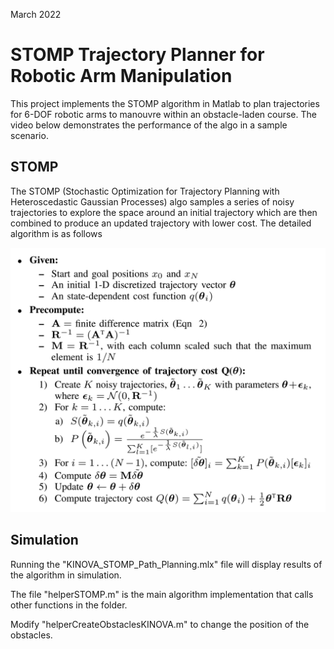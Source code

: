 March 2022
# STOMP Trajectory Planner for Robotic Arm Manipulation

This project implements the STOMP algorithm in Matlab to plan trajectories for 6-DOF robotic arms to manouvre within an obstacle-laden course. The video below demonstrates the performance of the algo in a sample scenario.


## STOMP

The STOMP (Stochastic Optimization for Trajectory Planning with Heteroscedastic Gaussian Processes) algo samples a series of noisy trajectories to explore the space around an initial trajectory which are then combined to produce an updated trajectory with lower cost. The detailed algorithm is as follows

![STOMP Algo](images/stomp_algo.png)

## Simulation

Running the "KINOVA_STOMP_Path_Planning.mlx" file will display results of the algorithm in simulation.

The file "helperSTOMP.m" is the main algorithm implementation that calls other functions in the folder.

Modify "helperCreateObstaclesKINOVA.m" to change the position of the obstacles.
